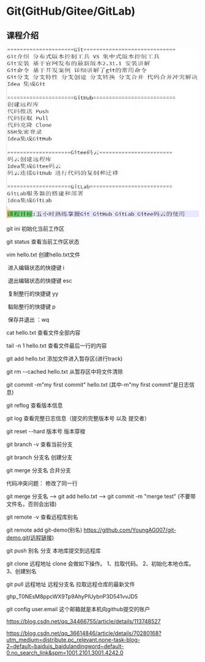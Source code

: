 # Git(GitHub/Gitee/GitLab)

## 课程介绍

![image-20211016133936467](Git(GitHubGiteeGitLab).assets/image-20211016133936467.png)





git ini 初始化当前工作区

git status 查看当前工作区状态

vim hello.txt 创建hello.txt文件

​                      进入编辑状态的快捷键  i

​                      退出编辑状态的快捷键 esc

​                      复制整行的快捷键         yy

​                      黏贴整行的快捷键         p

​                      保存并退出                    ：wq

cat hello.txt    查看文件全部内容

tail -n 1 hello.txt 查看文件最后一行的内容

git add hello.txt  添加文件进入暂存区(进行track)

git rm --cached hello.txt  从暂存区中将文件清除

git commit -m"my first commit" hello.txt  (其中-m"my first commit"是日志信息)

git reflog    查看版本信息

git log        查看完整日志信息（提交的完整版本号  以及 提交者）

git reset --hard  版本号     版本穿梭

git branch -v    查看当前分支

git branch 分支名     创建分支

git merge 分支名   合并分支

代码冲突问题： 修改了同一行

git merge 分支名    -->    git add hello.txt  --> git commit -m "merge test"  (不要带文件名，否则会出错)





git remote -v   查看远程库别名 

git remote add  git-demo(别名) https://github.com/YoungAG007/git-demo.git(远程链接)

git push 别名 分支           本地库提交到远程库

git clone 远程地址            clone 会做如下操作。 1、拉取代码。 2、初始化本地仓库。 3、创建别名  

git pull 远程地址 远程分支名       拉取远程仓库的最新文件



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



git config user.email   这个邮箱就是本机向github提交的账户



https://blog.csdn.net/qq_34466755/article/details/113748527

https://blog.csdn.net/qq_36614846/article/details/70280168?utm_medium=distribute.pc_relevant.none-task-blog-2~default~baidujs_baidulandingword~default-0.no_search_link&spm=1001.2101.3001.4242.0
